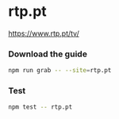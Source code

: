 # rtp.pt

https://www.rtp.pt/tv/

### Download the guide

```sh
npm run grab -- --site=rtp.pt
```

### Test

```sh
npm test -- rtp.pt
```
